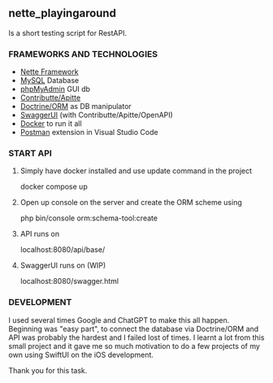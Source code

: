 ## nette_playingaround
Is a short testing script for RestAPI.

### FRAMEWORKS AND TECHNOLOGIES
- [Nette Framework](https://nette.org/en/)
- [MySQL](https://hub.docker.com/_/mysql) Database
- [phpMyAdmin](https://hub.docker.com/_/phpmyadmin) GUI db
- [Contributte/Apitte](https://contributte.org/packages/contributte/apitte/)
- [Doctrine/ORM](https://www.doctrine-project.org) as DB manipulator
- [SwaggerUI](http://swagger.io) (with Contributte/Apitte/OpenAPI)
- [Docker](http://docker.com) to run it all
- [Postman](https://marketplace.visualstudio.com/items?itemName=Postman.postman-for-vscode) extension in Visual Studio Code

### START API
1. Simply have docker installed and use update command in the project

    docker compose up

2. Open up console on the server and create the ORM scheme using

    php bin/console orm:schema-tool:create
    
3. API runs on

    localhost:8080/api/base/

4. SwaggerUI runs on (WIP)

    localhost:8080/swagger.html

### DEVELOPMENT

I used several times Google and ChatGPT to make this all happen. Beginning was "easy part", to connect the database via Doctrine/ORM and API was probably the hardest and I failed lost of times. 
I learnt a lot from this small project and it gave me so much motivation to do a few projects of my own using SwiftUI on the iOS development. 

Thank you for this task. 